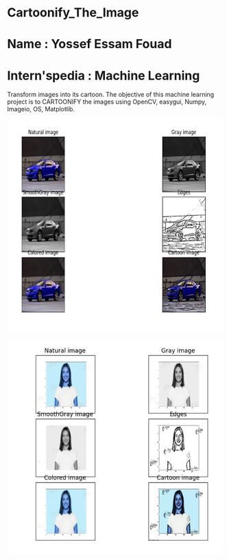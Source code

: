# Cartoonify_The_Image
# Name : Yossef Essam Fouad
# Intern'spedia : Machine Learning
Transform images into its cartoon. The objective
of this machine learning project is to CARTOONIFY
the images using OpenCV, easygui, Numpy, Imageio, OS, Matplotlib.
 
 <p><img align="center" src="https://github.com/YossefEFM/Cartoonify_The_Image/blob/main/cartoon%20car.jpg" alt="yossefefm" width="500" height="500"/></p>
 <p><img align="center" src="https://github.com/YossefEFM/Cartoonify_The_Image/blob/main/cartoon%20image2.jpg" alt="yossefefm" width="500" height="500"/></p>
